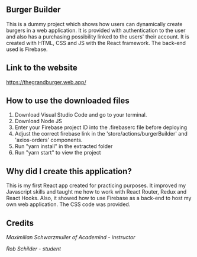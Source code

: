 ## Burger Builder

This is a dummy project which shows how users can dynamically create burgers in a web application. It is provided with authentication to the user and also has a purchasing possibility linked to the users' their account. It is created with HTML, CSS and JS with the React framework. The back-end used is Firebase.


## Link to the website

https://thegrandburger.web.app/

## How to use the downloaded files

1) Download Visual Studio Code and go to your terminal.
2) Download Node JS
3) Enter your Firebase project ID into the .firebaserc file before deploying
4) Adjust the correct firebase link in the 'store/actions/burgerBuilder' and 'axios-orders' components.
5) Run "yarn install" in the extracted folder
6) Run "yarn start" to view the project

## Why did I create this application?

This is my first React app created for practicing purposes. It improved my Javascript skills and taught me how to work with React Router, Redux and React Hooks. Also, it showed how to use Firebase as a back-end to host my own web application. The CSS code was provided.

## Credits

*Maximilian Schwarzmuller of Academind - instructor*

*Rob Schilder - student*
 




